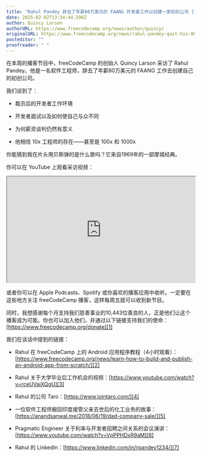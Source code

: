 ```yaml
---
title: "Rahul Pandey 辞去了年薪80万美元的 FAANG 开发者工作以创建一家初创公司 [播客 #137]"
date: 2025-02-02T13:54:44.596Z
author: Quincy Larson
authorURL: https://www.freecodecamp.org/news/author/quincy/
originalURL: https://www.freecodecamp.org/news/rahul-pandey-quit-his-800k-per-year-faang-developer-job-to-build-a-startup-podcast-137/
posteditor: ""
proofreader: " "
---
```


在本周的播客节目中，freeCodeCamp 的创始人 Quincy Larson 采访了 Rahul Pandey。他是一名软件工程师，辞去了年薪80万美元的 FAANG 工作去创建自己的初创公司。

<!-- more -->

我们谈到了：

-   裁员后的开发者工作环境
    
-   开发者面试以及如何使自己与众不同
    
-   为何薪资谈判仍然有意义
    
-   他相信 10x 工程师的存在——甚至是 100x 和 1000x
    

你能猜到我在片头用贝斯弹的是什么歌吗？它来自1969年的一部摩城经典。

你可以在 YouTube 上观看采访视频：

<iframe width="560" height="315" src="https://www.youtube.com/embed/v2iRCaIfiSc" style="aspect-ratio: 16 / 9; width: 100%; height: auto;" title="YouTube 视频播放器" allow="accelerometer; autoplay; clipboard-write; encrypted-media; gyroscope; picture-in-picture; web-share" referrerpolicy="strict-origin-when-cross-origin" allowfullscreen="" loading="lazy"></iframe>

或者你可以在 Apple Podcasts、Spotify 或你喜欢的播客应用中收听。一定要在这些地方关注 freeCodeCamp 播客，这样每周五就可以收到新节目。

同时，我想感谢每个月支持我们慈善事业的10,443位善良的人，正是他们让这个播客成为可能。你也可以加入他们，并通过以下链接支持我们的使命：[https://www.freecodecamp.org/donate][1]

我们在谈话中提到的链接：

-   Rahul 在 freeCodeCamp 上的 Android 应用程序教程（4小时观看）：[https://www.freecodecamp.org/news/learn-how-to-build-and-publish-an-android-app-from-scratch/][2]
    
-   Rahul 关于大学毕业后工作机会的视频：[https://www.youtube.com/watch?v=rceUVaiXQgU][3]
    
-   Rahul 的公司 Taro：[https://www.jointaro.com/][4]
    
-   一位软件工程师搬回印度接管父亲去世后的化工业务的故事：[https://anandsanwal.me/2018/06/19/dad-company-sale/][5]
    
-   Pragmatic Engineer 关于利率与开发者招聘之间关系的会议演讲：[https://www.youtube.com/watch?v=VpPPHDxR9aM][6]
    
-   Rahul 的 LinkedIn：[https://www.linkedin.com/in/rpandey1234/][7]
    

[1]: https://www.freecodecamp.org/donate
[2]: https://www.freecodecamp.org/news/learn-how-to-build-and-publish-an-android-app-from-scratch/
[3]: https://www.youtube.com/watch?v=rceUVaiXQgU
[4]: https://www.jointaro.com/
[5]: https://anandsanwal.me/2018/06/19/dad-company-sale/
[6]: https://www.youtube.com/watch?v=VpPPHDxR9aM
[7]: https://www.linkedin.com/in/rpandey1234/

